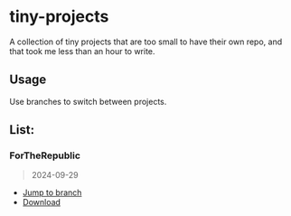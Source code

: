 # tiny-projects
A collection of tiny projects that are too small to have their own repo, and that took me less than an hour to write.

## Usage
Use branches to switch between projects.

## List:
### ForTheRepublic
> 2024-09-29

* [Jump to branch](https://github.com/everdro1d/tiny-projects/tree/ForTheRepublic)
* [Download](https://github.com/everdro1d/tiny-projects/releases/tag/ForTheRepublic) 

